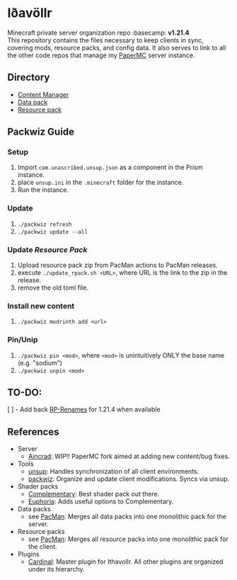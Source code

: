 # Iðavöllr
Minecraft private server organization repo :basecamp: __v1.21.4__  
This repository contains the files necessary to keep clients in sync, covering mods, resource packs, and config data. It also serves to link to all the other code repos that manage my [PaperMC](https://github.com/PaperMC/Paper) server instance.

## Directory
- [Content Manager](https://github.com/Ifiht/PacMan)
- [Data pack](https://github.com/Ifiht/Ithavollr-dpack)
- [Resource pack](https://github.com/Ifiht/Ithavollr-rpack)

## Packwiz Guide
### Setup
1. Import `com.unascribed.unsup.json` as a component in the Prism instance.
2. place `unsup.ini` in the `.minecraft` folder for the instance.
3. Run the instance.
### Update
1. `./packwiz refresh`
2. `./packwiz update --all`
### Update _Resource Pack_
1. Upload resource pack zip from PacMan actions to PacMan releases.
2. execute `./update_rpack.sh <URL>`, where URL is the link to the zip in the release.
3. remove the old toml file.
### Install new content
1. `./packwiz modrinth add <url>`
### Pin/Unip
1. `./packwiz pin <mod>`, where `<mod>` is unintuitively ONLY the base name (e.g. "sodium")
2. `./packwiz unpin <mod>`

## TO-DO:
[ ] - Add back [RP-Renames](https://modrinth.com/mod/rp-renames) for 1.21.4 when available


## References
- Server
  + [Aincrad](https://github.com/Ifiht/Aincrad): WIP!! PaperMC fork aimed at adding new content/bug fixes.
- Tools
  + [unsup](https://git.sleeping.town/unascribed/unsup): Handles synchronization of all client environments.
  + [packwiz](https://packwiz.infra.link/tutorials/creating/adding-mods/): Organize and update client modifications. Syncs via unsup.
- Shader packs
  + [Complementary](https://modrinth.com/shader/complementary-reimagined): Best shader pack out there.
  + [Euphoria](https://modrinth.com/mod/euphoria-patches): Adds useful options to Complementary.
- Data packs
  + see [PacMan](https://github.com/Ifiht/PacMan): Merges all data packs into one monolithic pack for the server.
- Resource packs
  + see [PacMan](https://github.com/Ifiht/PacMan): Merges all resource packs into one monolithic pack for the client.
- Plugins
  + [Cardinal](https://github.com/Ifiht/Cardinal): Master plugin for Ithavollr. All other plugins are organized under its hierarchy.
